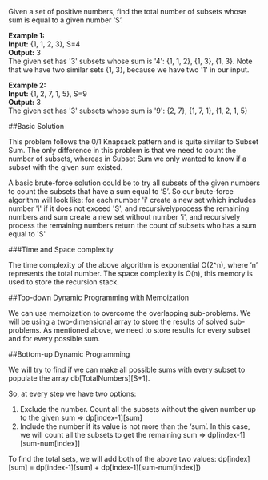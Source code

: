 Given a set of positive numbers, find the total number of subsets whose sum is equal to a given number ‘S’.

**Example 1:**  
**Input:** {1, 1, 2, 3}, S=4  
**Output:** 3  
The given set has '3' subsets whose sum is '4': {1, 1, 2}, {1, 3}, {1, 3}.
Note that we have two similar sets {1, 3}, because we have two '1' in our input.

**Example 2:**  
**Input:** {1, 2, 7, 1, 5}, S=9  
**Output:** 3  
The given set has '3' subsets whose sum is '9': {2, 7}, {1, 7, 1}, {1, 2, 1, 5}

##Basic Solution

This problem follows the 0/1 Knapsack pattern and is quite similar to Subset Sum. The only difference in this problem is
that we need to count the number of subsets, whereas in Subset Sum we only wanted to know if a subset with the given sum
existed.

A basic brute-force solution could be to try all subsets of the given numbers to count the subsets that have a sum equal
to ‘S’. So our brute-force algorithm will look like:
for each number 'i'
   create a new set which includes number 'i' if it does not exceed 'S', and recursivelyprocess the remaining numbers and sum
   create a new set without number 'i', and recursively process the remaining numbers
return the count of subsets who has a sum equal to 'S'

###Time and Space complexity

The time complexity of the above algorithm is exponential O(2^n), where ‘n’ represents the total number. The space complexity
is O(n), this memory is used to store the recursion stack.

##Top-down Dynamic Programming with Memoization

We can use memoization to overcome the overlapping sub-problems. We will be using a two-dimensional array to store
the results of solved sub-problems. As mentioned above, we need to store results for every subset and for every possible sum.

##Bottom-up Dynamic Programming

We will try to find if we can make all possible sums with every subset to populate the array db[TotalNumbers][S+1].

So, at every step we have two options:
1. Exclude the number. Count all the subsets without the given number up to the given sum => dp[index-1][sum]
2. Include the number if its value is not more than the ‘sum’. In this case, we will count all the subsets to get
   the remaining sum => dp[index-1][sum-num[index]]

To find the total sets, we will add both of the above two values:
    dp[index][sum] = dp[index-1][sum] + dp[index-1][sum-num[index]])